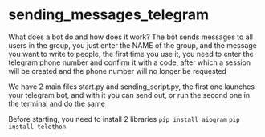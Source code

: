 # sending_messages_telegram
What does a bot do and how does it work?
The bot sends messages to all users in the group, you just enter the NAME of the group, and the message you want to write to people, the first time you use it, you need to enter the telegram phone number and confirm it with a code, after which a session will be created and the phone number will no longer be requested

We have 2 main files start.py and sending_script.py, the first one launches your telegram bot, and with it you can send out, or run the second one in the terminal and do the same

Before starting, you need to install 2 libraries
`pip install aiogram`
`pip install telethon`
